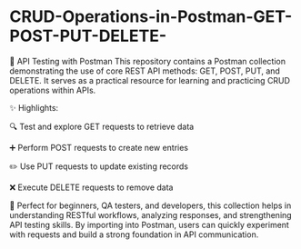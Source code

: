 # CRUD-Operations-in-Postman-GET-POST-PUT-DELETE-
📌 API Testing with Postman
This repository contains a Postman collection demonstrating the use of core REST API methods: GET, POST, PUT, and DELETE. It serves as a practical resource for learning and practicing CRUD operations within APIs.

✨ Highlights:

🔍 Test and explore GET requests to retrieve data

➕ Perform POST requests to create new entries

✏️ Use PUT requests to update existing records

❌ Execute DELETE requests to remove data

📖 Perfect for beginners, QA testers, and developers, this collection helps in understanding RESTful workflows, analyzing responses, and strengthening API testing skills. By importing into Postman, users can quickly experiment with requests and build a strong foundation in API communication.
